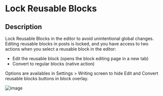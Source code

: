 # Lock Reusable Blocks

## Description 

Lock Reusable Blocks in the editor to avoid unintentional global changes.
Editing reusable blocks in posts is locked, and you have access to two actions when you select a reusable block in the editor:
- Edit the reusable block (opens the block editing page in a new tab)
- Convert to regular blocks (native action)

Options are availables in Settings > Writing screen to hide Edit and Convert reusable blocks buttons in block overlay.

![image](https://user-images.githubusercontent.com/7976501/168146661-c48f4f25-f83b-41f9-99a4-cf397539d3eb.png)

